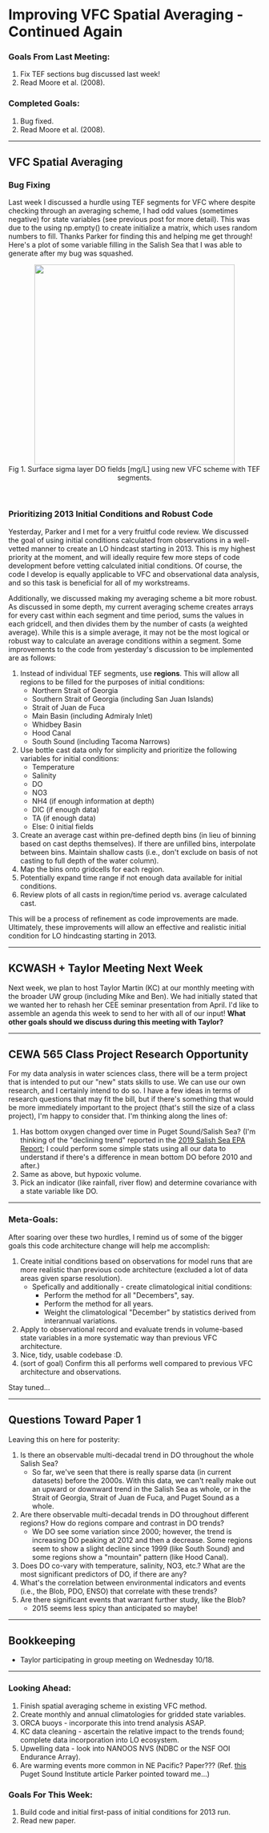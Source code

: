 # Improving VFC Spatial Averaging - Continued Again

### Goals From Last Meeting:
1. Fix TEF sections bug discussed last week!
2. Read Moore et al. (2008).

### Completed Goals:
1. Bug fixed.
2. Read Moore et al. (2008).

---

## VFC Spatial Averaging

### Bug Fixing

Last week I discussed a hurdle using TEF segments for VFC where despite checking through an averaging scheme, I had odd values (sometimes negative) for state variables (see previous post for more detail). This was due to the using np.empty() to create initialize a matrix, which uses random numbers to fill. Thanks Parker for finding this and helping me get through! Here's a plot of some variable filling in the Salish Sea that I was able to generate after my bug was squashed.

<p style="text-align:center;"><img src="https://github.com/dakotamm/dakotamm.github.io/assets/55995675/e667f659-f1e7-41b3-bde4-b26c16a965fe" width="400"/><br>Fig 1. Surface sigma layer DO fields [mg/L] using new VFC scheme with TEF segments.</p><br>


### Prioritizing 2013 Initial Conditions and Robust Code

Yesterday, Parker and I met for a very fruitful code review. We discussed the goal of using initial conditions calculated from observations in a well-vetted manner to create an LO hindcast starting in 2013. This is my highest priority at the moment, and will ideally require few more steps of code development before vetting calculated initial conditions. Of course, the code I develop is equally applicable to VFC and observational data analysis, and so this task is beneficial for all of my workstreams.

Additionally, we discussed making my averaging scheme a bit more robust. As discussed in some depth, my current averaging scheme creates arrays for every cast within each segment and time period, sums the values in each gridcell, and then divides them by the number of casts (a weighted average). While this is a simple average, it may not be the most logical or robust way to calculate an average conditions within a segment. Some improvements to the code from yesterday's discussion to be implemented are as follows:

1. Instead of individual TEF segments, use **regions**. This will allow all regions to be filled for the purposes of initial conditions:
   * Northern Strait of Georgia
   * Southern Strait of Georgia (including San Juan Islands)
   * Strait of Juan de Fuca
   * Main Basin (including Admiraly Inlet)
   * Whidbey Basin
   * Hood Canal
   * South Sound (including Tacoma Narrows)
2. Use bottle cast data only for simplicity and prioritize the following variables for initial conditions:
   * Temperature
   * Salinity
   * DO
   * NO3
   * NH4 (if enough information at depth)
   * DIC (if enough data)
   * TA (if enough data)
   * Else: 0 initial fields
2. Create an average cast within pre-defined depth bins (in lieu of binning based on cast depths themselves). If there are unfilled bins, interpolate between bins. Maintain shallow casts (i.e., don't exclude on basis of not casting to full depth of the water column).
3. Map the bins onto gridcells for each region.
4. Potentially expand time range if not enough data available for initial conditions.
5. Review plots of all casts in region/time period vs. average calculated cast.

This will be a process of refinement as code improvements are made. Ultimately, these improvements will allow an effective and realistic initial condition for LO hindcasting starting in 2013.


---

## KCWASH + Taylor Meeting Next Week

Next week, we plan to host Taylor Martin (KC) at our monthly meeting with the broader UW group (including Mike and Ben). We had initially stated that we wanted her to rehash her CEE seminar presentation from April. I'd like to assemble an agenda this week to send to her with all of our input! **What other goals should we discuss during this meeting with Taylor?**

---

## CEWA 565 Class Project Research Opportunity

For my data analysis in water sciences class, there will be a term project that is intended to put our "new" stats skills to use. We can use our own research, and I certainly intend to do so. I have a few ideas in terms of research questions that may fit the bill, but if there's something that would be more immediately important to the project (that's still the size of a class project), I'm happy to consider that. I'm thinking along the lines of:
1. Has bottom oxygen changed over time in Puget Sound/Salish Sea? (I'm thinking of the "declining trend" reported in the [2019 Salish Sea EPA Report](https://www.epa.gov/salish-sea/marine-water-quality#:~:text=Marine%20dissolved%20oxygen%20levels%20continue,areas%20in%20the%20Salish%20Sea.); I could perform some simple stats using all our data to understand if there's a difference in mean bottom DO before 2010 and after.)
2. Same as above, but hypoxic volume.
3. Pick an indicator (like rainfall, river flow) and determine covariance with a state variable like DO.

---

### Meta-Goals:

After soaring over these two hurdles, I remind us of some of the bigger goals this code architecture change will help me accomplish:
1. Create initial conditions based on observations for model runs that are more realistic than previous code architecture (excluded a lot of data areas given sparse resolution).
   * Spefically and additionally - create climatological initial conditions:
     * Perform the method for all "Decembers", say.
     * Perform the method for all years.
     * Weight the climatological "December" by statistics derived from interannual variations.
2. Apply to observational record and evaluate trends in volume-based state variables in a more systematic way than previous VFC architecture.
3. Nice, tidy, usable codebase :D.
4. (sort of goal) Confirm this all performs well compared to previous VFC architecture and observations.

Stay tuned...

---

## Questions Toward Paper 1

Leaving this on here for posterity:

1. Is there an observable multi-decadal trend in DO throughout the whole Salish Sea?
   * So far, we've seen that there is really sparse data (in current datasets) before the 2000s. With this data, we can't really make out an upward or downward trend in the Salish Sea as whole, or in the Strait of Georgia, Strait of Juan de Fuca, and Puget Sound as a whole.
2. Are there observable multi-decadal trends in DO throughout different regions? How do regions compare and contrast in DO trends?
   * We DO see some variation since 2000; however, the trend is increasing DO peaking at 2012 and then a decrease. Some regions seem to show a slight decline since 1999 (like South Sound) and some regions show a "mountain" pattern (like Hood Canal).
3. Does DO co-vary with temperature, salinity, NO3, etc.? What are the most significant predictors of DO, if there are any?
4. What's the correlation between environmental indicators and events (i.e., the Blob, PDO, ENSO) that correlate with these trends?
5. Are there significant events that warrant further study, like the Blob?
   * 2015 seems less spicy than anticipated so maybe!

---

## Bookkeeping 
* Taylor participating in group meeting on Wednesday 10/18.

---

### Looking Ahead:
1. Finish spatial averaging scheme in existing VFC method.
2. Create monthly and annual climatologies for gridded state variables.
3. ORCA buoys - incorporate this into trend analysis ASAP.
4. KC data cleaning - ascertain the relative impact to the trends found; complete data incorporation into LO ecosystem.
5. Upwelling data - look into NANOOS NVS (NDBC or the NSF OOI Endurance Array).
6. Are warming events more common in NE Pacific? Paper??? (Ref. [this](https://www.pugetsoundinstitute.org/2023/09/warm-ocean-waters-work-their-way-into-puget-sound/) Puget Sound Institute article Parker pointed toward me...)

### Goals For This Week:
1. Build code and initial first-pass of initial conditions for 2013 run.
2. Read new paper.
